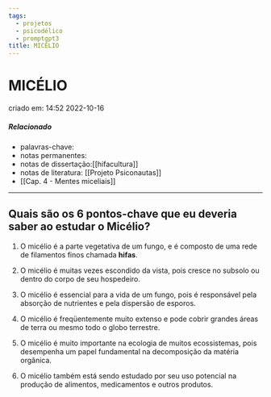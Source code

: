 ```yaml
---
tags:
  - projetos
  - psicodélico
  - promptgpt3
title: MICÉLIO
---
```


# MICÉLIO

criado em: 14:52 2022-10-16

##### Relacionado

- palavras-chave: 
- notas permanentes: 
- notas de dissertação:[[hifacultura]]
- notas de literatura: [[Projeto Psiconautas]]
- [[Cap. 4 - Mentes miceliais]]

---

## Quais são os 6 pontos-chave que eu deveria saber ao estudar o Micélio?

1. O micélio é a parte vegetativa de um fungo, e é composto de uma rede de filamentos finos chamada **hifas**.  

2. O micélio é muitas vezes escondido da vista, pois cresce no subsolo ou dentro do corpo de seu hospedeiro.

3. O micélio é essencial para a vida de um fungo, pois é responsável pela absorção de nutrientes e pela dispersão de esporos.

4. O micélio é freqüentemente muito extenso e pode cobrir grandes áreas de terra ou mesmo todo o globo terrestre.

5. O micélio é muito importante na ecologia de muitos ecossistemas, pois desempenha um papel fundamental na decomposição da matéria orgânica.

6. O micélio também está sendo estudado por seu uso potencial na produção de alimentos, medicamentos e outros produtos.
